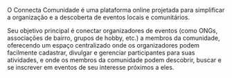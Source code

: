 O Connecta Comunidade é uma plataforma online projetada para simplificar a organização e a descoberta de eventos locais e comunitários.

Seu objetivo principal é conectar organizadores de eventos (como ONGs, associações de bairro, grupos de hobby, etc.) a membros da comunidade, oferecendo um espaço centralizado onde os organizadores podem facilmente cadastrar, divulgar e gerenciar participantes para suas atividades, e onde os membros da comunidade podem descobrir, buscar e se inscrever em eventos de seu interesse próximos a eles.